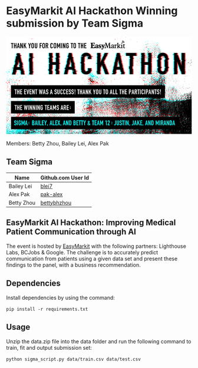 # EasyMarkit AI Hackathon Winning submission by Team Sigma

![](img/easymarkit_hackathon.png)



Members: Betty Zhou, Bailey Lei, Alex Pak

## Team Sigma

|Name|Github.com User Id|
|--|--|
|Bailey Lei|[blei7](https://github.com/blei7)|
|Alex Pak|[pak-alex](https://github.com/pak-alex)|
|Betty Zhou|[bettybhzhou](https://github.com/bettybhzhou)|


## EasyMarkit AI Hackathon: Improving Medical Patient Communication through AI

The event is hosted by [EasyMarkit](https://www.easymarkit.com) with the following partners: Lighthouse Labs, BCJobs & Google. The challenge is to accurately predict communication from patients using a given data set and present these findings to the panel, with a business recommendation.

## Dependencies

Install dependencies by using the command:

```
pip install -r requirements.txt
```
## Usage


Unzip the data.zip file into the data folder and run the following command to train, fit and output submission set:

```
python sigma_script.py data/train.csv data/test.csv
```
